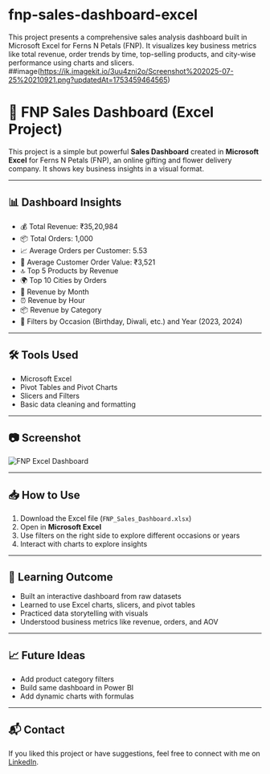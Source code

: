 # fnp-sales-dashboard-excel
This project presents a comprehensive sales analysis dashboard built in Microsoft Excel for Ferns N Petals (FNP). It visualizes key business metrics like total revenue, order trends by time, top-selling products, and city-wise performance using charts and slicers.
##image(https://ik.imagekit.io/3uu4zni2o/Screenshot%202025-07-25%20210921.png?updatedAt=1753459464565)
# 🌼 FNP Sales Dashboard (Excel Project)

This project is a simple but powerful **Sales Dashboard** created in **Microsoft Excel** for Ferns N Petals (FNP), an online gifting and flower delivery company. It shows key business insights in a visual format.

---

## 📊 Dashboard Insights

- 💰 Total Revenue: ₹35,20,984  
- 📦 Total Orders: 1,000  
- 📈 Average Orders per Customer: 5.53  
- 🛒 Average Customer Order Value: ₹3,521  
- 🔝 Top 5 Products by Revenue  
- 🌍 Top 10 Cities by Orders  
- 📆 Revenue by Month  
- ⏰ Revenue by Hour  
- 📦 Revenue by Category  
- 🎯 Filters by Occasion (Birthday, Diwali, etc.) and Year (2023, 2024)

---

## 🛠️ Tools Used

- Microsoft Excel
- Pivot Tables and Pivot Charts
- Slicers and Filters
- Basic data cleaning and formatting

---

## 📷 Screenshot

![FNP Excel Dashboard](https://ik.imagekit.io/3uu4zni2o/Screenshot%202025-07-25%20210921.png?updatedAt=1753459464565)

---

## 📥 How to Use

1. Download the Excel file (`FNP_Sales_Dashboard.xlsx`)
2. Open in **Microsoft Excel**
3. Use filters on the right side to explore different occasions or years
4. Interact with charts to explore insights

---

## 📘 Learning Outcome

- Built an interactive dashboard from raw datasets
- Learned to use Excel charts, slicers, and pivot tables
- Practiced data storytelling with visuals
- Understood business metrics like revenue, orders, and AOV

---

## 📈 Future Ideas

- Add product category filters
- Build same dashboard in Power BI
- Add dynamic charts with formulas

---

## 📬 Contact

If you liked this project or have suggestions, feel free to connect with me on [LinkedIn](www.linkedin.com/in/puttururoopesh).

